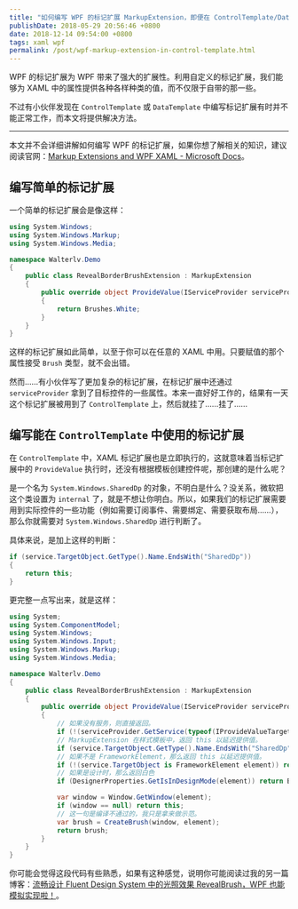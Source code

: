 ```yaml
---
title: "如何编写 WPF 的标记扩展 MarkupExtension，即便在 ControlTemplate/DataTemplate 中也能生效"
publishDate: 2018-05-29 20:56:46 +0800
date: 2018-12-14 09:54:00 +0800
tags: xaml wpf
permalink: /post/wpf-markup-extension-in-control-template.html
---
```


WPF 的标记扩展为 WPF 带来了强大的扩展性。利用自定义的标记扩展，我们能够为 XAML 中的属性提供各种各样种类的值，而不仅限于自带的那一些。

不过有小伙伴发现在 `ControlTemplate` 或 `DataTemplate` 中编写标记扩展有时并不能正常工作，而本文将提供解决方法。

---

本文并不会详细讲解如何编写 WPF 的标记扩展，如果你想了解相关的知识，建议阅读官网：[Markup Extensions and WPF XAML - Microsoft Docs](https://docs.microsoft.com/en-us/dotnet/framework/wpf/advanced/markup-extensions-and-wpf-xaml?wt.mc_id=MVP)。

<div id="toc"></div>

## 编写简单的标记扩展

一个简单的标记扩展会是像这样：

```csharp
using System.Windows;
using System.Windows.Markup;
using System.Windows.Media;

namespace Walterlv.Demo
{
    public class RevealBorderBrushExtension : MarkupExtension
    {
        public override object ProvideValue(IServiceProvider serviceProvider)
        {
            return Brushes.White;
        }
    }
}
```

这样的标记扩展如此简单，以至于你可以在任意的 XAML 中用。只要赋值的那个属性接受 `Brush` 类型，就不会出错。

然而……有小伙伴写了更加复杂的标记扩展，在标记扩展中还通过 `serviceProvider` 拿到了目标控件的一些属性。本来一直好好工作的，结果有一天这个标记扩展被用到了 `ControlTemplate` 上，然后就挂了……挂了……

## 编写能在 `ControlTemplate` 中使用的标记扩展

在 `ControlTemplate` 中，XAML 标记扩展也是立即执行的，这就意味着当标记扩展中的 `ProvideValue` 执行时，还没有根据模板创建控件呢，那创建的是什么呢？

是一个名为 `System.Windows.SharedDp` 的对象，不明白是什么？没关系，微软把这个类设置为 `internal` 了，就是不想让你明白。所以，如果我们的标记扩展需要用到实际控件的一些功能（例如需要订阅事件、需要绑定、需要获取布局……），那么你就需要对 `System.Windows.SharedDp` 进行判断了。

具体来说，是加上这样的判断：

```csharp
if (service.TargetObject.GetType().Name.EndsWith("SharedDp"))
{
    return this;
}
```

更完整一点写出来，就是这样：

```csharp
using System;
using System.ComponentModel;
using System.Windows;
using System.Windows.Input;
using System.Windows.Markup;
using System.Windows.Media;

namespace Walterlv.Demo
{
    public class RevealBorderBrushExtension : MarkupExtension
    {
        public override object ProvideValue(IServiceProvider serviceProvider)
        {
            // 如果没有服务，则直接返回。
            if (!(serviceProvider.GetService(typeof(IProvideValueTarget)) is IProvideValueTarget service)) return null;
            // MarkupExtension 在样式模板中，返回 this 以延迟提供值。
            if (service.TargetObject.GetType().Name.EndsWith("SharedDp")) return this;
            // 如果不是 FrameworkElement，那么返回 this 以延迟提供值。
            if (!(service.TargetObject is FrameworkElement element)) return this;
            // 如果是设计时，那么返回白色
            if (DesignerProperties.GetIsInDesignMode(element)) return Brushes.White;

            var window = Window.GetWindow(element);
            if (window == null) return this;
            // 这一句是编译不通过的，我只是拿来做示范。
            var brush = CreateBrush(window, element);
            return brush;
        }
    }
}
```

你可能会觉得这段代码有些熟悉，如果有这种感觉，说明你可能阅读过我的另一篇博客：[流畅设计 Fluent Design System 中的光照效果 RevealBrush，WPF 也能模拟实现啦！](/post/fluent-design-reveal-brush-in-wpf)。

